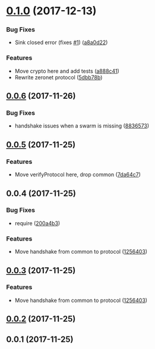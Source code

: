 <a name="0.1.0"></a>
# [0.1.0](https://github.com/ZeroNetJS/zeronet-protocol/compare/v0.0.6...v0.1.0) (2017-12-13)


### Bug Fixes

* Sink closed error (fixes [#1](https://github.com/ZeroNetJS/zeronet-protocol/issues/1)) ([a8a0d22](https://github.com/ZeroNetJS/zeronet-protocol/commit/a8a0d22))


### Features

* Move crypto here and add tests ([a888c41](https://github.com/ZeroNetJS/zeronet-protocol/commit/a888c41))
* Rewrite zeronet protocol ([5dbb78b](https://github.com/ZeroNetJS/zeronet-protocol/commit/5dbb78b))



<a name="0.0.6"></a>
## [0.0.6](https://github.com/ZeroNetJS/zeronet-js/compare/v0.0.5...v0.0.6) (2017-11-26)


### Bug Fixes

* handshake issues when a swarm is missing ([8836573](https://github.com/ZeroNetJS/zeronet-js/commit/8836573))



<a name="0.0.5"></a>
## [0.0.5](https://github.com/ZeroNetJS/zeronet-js/compare/v0.0.4...v0.0.5) (2017-11-25)


### Features

* Move verifyProtocol here, drop common ([7da64c7](https://github.com/ZeroNetJS/zeronet-js/commit/7da64c7))



<a name="0.0.4"></a>
## 0.0.4 (2017-11-25)


### Bug Fixes

* require ([200a4b3](https://github.com/ZeroNetJS/zeronet-js/commit/200a4b3))


### Features

* Move handshake from common to protocol ([1256403](https://github.com/ZeroNetJS/zeronet-js/commit/1256403))



<a name="0.0.3"></a>
## [0.0.3](https://github.com/ZeroNetJS/zeronet-js/compare/v0.0.2...v0.0.3) (2017-11-25)


### Features

* Move handshake from common to protocol ([1256403](https://github.com/ZeroNetJS/zeronet-js/commit/1256403))



<a name="0.0.2"></a>
## [0.0.2](https://github.com/ZeroNetJS/zeronet-js/compare/v0.0.1...v0.0.2) (2017-11-25)



<a name="0.0.1"></a>
## 0.0.1 (2017-11-25)



